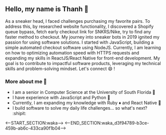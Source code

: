 ## Hello, my name is Thanh :dizzy:
As a sneaker head, I faced challenges purchasing my favorite pairs. To address this, by researched website functionality, I discovered a Shopify queue bypass, fetch early checkout link for SNKRS/Nike, try to find any faster method to checkout. My journey into sneaker bots in 2019 ignited my passion for using software solutions. I started with JavaScript, building a simple automated checkout software using NodeJS. Currently, I am learning on how to optimizing automation speed with HTTPS requests and expanding my skills in ReactJS/React Native for front-end development. My goal is to contribute to impactful software products, leveraging my technical skills and problem-solving mindset. Let's connect :smile: ! 

  ### More about me :speech_balloon:
  - I am a senior in Computer Science at the University of South Florida :school:
  - I have experience with JavaScript and Python :wrench:
  - Currently, I am expanding my knowledge with Ruby :diamonds: and React Native :iphone:
  - I build software to solve my daily life challenges... so what's next? :shipit:

<--START_SECTION:waka-->
<--END_SECTION:waka_d3f94789-b3ce-459b-ab6c-433ca90f1b04-->
